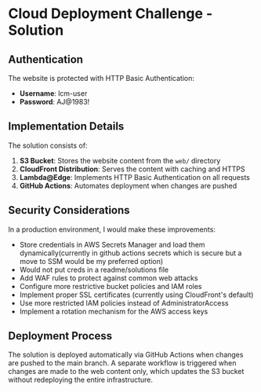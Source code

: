 # Cloud Deployment Challenge - Solution

## Authentication

The website is protected with HTTP Basic Authentication:
- **Username**: lcm-user
- **Password**: AJ@1983!

## Implementation Details

The solution consists of:

1. **S3 Bucket**: Stores the website content from the `web/` directory
2. **CloudFront Distribution**: Serves the content with caching and HTTPS
3. **Lambda@Edge**: Implements HTTP Basic Authentication on all requests
4. **GitHub Actions**: Automates deployment when changes are pushed

## Security Considerations

In a production environment, I would make these improvements:
- Store credentials in AWS Secrets Manager and load them dynamically(currently in github actions secrets which is secure but a move to SSM would be my preferred option)
- Would not put creds in a readme/solutions file
- Add WAF rules to protect against common web attacks
- Configure more restrictive bucket policies and IAM roles
- Implement proper SSL certificates (currently using CloudFront's default)
- Use more restricted IAM policies instead of AdministratorAccess
- Implement a rotation mechanism for the AWS access keys

## Deployment Process

The solution is deployed automatically via GitHub Actions when changes are pushed to the main branch. A separate workflow is triggered when changes are made to the web content only, which updates the S3 bucket without redeploying the entire infrastructure.
